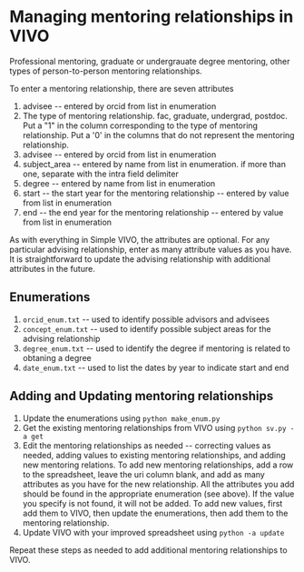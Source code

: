 # Managing mentoring relationships in VIVO

Professional mentoring, graduate or undergrauate degree mentoring, 
other types of person-to-person mentoring relationships.

To enter a mentoring relationship, there are seven attributes

1.  advisee -- entered by orcid from list in enumeration
1.  The type of mentoring relationship.  fac, graduate, undergrad, postdoc.  Put a "1" in the column corresponding
to the type of mentoring relationship.  Put a '0' in the columns that do not represent the mentoring relationship.
1.  advisee -- entered by orcid from list in enumeration
1.  subject_area -- entered by name from list in enumeration.  if more than one, separate with the intra field
delimiter
1.  degree -- entered by name from list in enumeration
1.  start -- the start year for the mentoring relationship -- entered by value from list in enumeration
1.  end -- the end year for the mentoring relationship -- entered by value from list in enumeration

As with everything in Simple VIVO, the attributes are optional.  For any particular advising relationship,
enter as many attribute values as you have.  It is straightforward to update the advising relationship
with additional attributes in the future.

## Enumerations

1. `orcid_enum.txt` -- used to identify possible advisors and advisees
1. `concept_enum.txt` -- used to identify possible subject areas for the advising relationship
1. `degree_enum.txt` -- used to identify the degree if mentoring is related to obtaning a degree
1. `date_enum.txt` -- used to list the dates by year to indicate start and end

## Adding and Updating mentoring relationships

1. Update the enumerations using `python make_enum.py`
1. Get the existing mentoring relationships from VIVO using `python sv.py -a get`
1. Edit the mentoring relationships as needed -- correcting values as needed, adding values to existing
mentoring relationships, and adding new mentoring relations.  To add new mentoring relationships, add a row to the
spreadsheet, leave the uri column blank, and add as many attributes as you have for the new relationship.
All the attributes you add should be found in the appropriate enumeration (see above).  If the value
you specify is not found, it will not be added.  To add new values, first add them to VIVO, then update
the enumerations, then add them to the mentoring relationship.
1. Update VIVO with your improved spreadsheet using `python -a update`

Repeat these steps as needed to add additional mentoring relationships to VIVO.

